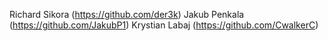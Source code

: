 Richard Sikora (https://github.com/der3k)
Jakub Penkala (https://github.com/JakubP1)
Krystian Labaj (https://github.com/CwalkerC)

